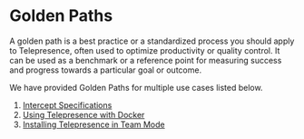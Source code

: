 # Golden Paths

A golden path is a best practice or a standardized process you should apply to Telepresence, often used to optimize productivity or quality control. It can be used as a benchmark or a reference point for measuring success and progress towards a particular goal or outcome.

We have provided Golden Paths for multiple use cases listed below. 

1. [Intercept Specifications](../goldenpaths/specs)
2. [Using Telepresence with Docker](../goldenpaths/docker)
3. [Installing Telepresence in Team Mode](../goldenpaths/installation)